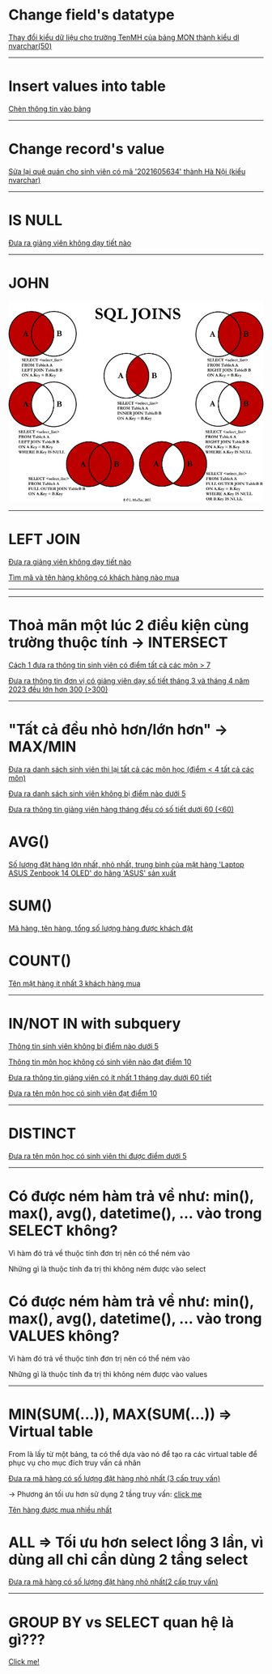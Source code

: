 # Change field's datatype

[Thay đổi kiểu dữ liệu cho trường TenMH của bảng MON thành kiểu dl nvarchar(50)](/QLDIEMSINHVIEN/README.md#thay-đổi-kiểu-dữ-liệu-cho-trường-tenmh-của-bảng-mon-thành-kiểu-dl-nvarchar50)



---
# Insert values into table

[Chèn thông tin vào bảng](/QLDIEMSINHVIEN/README.md#chèn-thông-tin-vào-bảng)



---
# Change record's value

[Sửa lại quê quán cho sinh viên có mã '2021605634' thành Hà Nội (kiểu nvarchar)](/QLDIEMSINHVIEN/README.md#sửa-lại-quê-quán-cho-sinh-viên-có-mã-2021605634-thành-hà-nội-kiểu-nvarchar)


---
# **IS NULL**

[Đưa ra giảng viên không dạy tiết nào](/QUANLYGIANGDAY/README.md#đưa-ra-giảng-viên-không-dạy-tiết-nào)

---


# JOHN
![](imgs/Johns.jpg)

---
# **LEFT JOIN**



[Đưa ra giảng viên không dạy tiết nào](/QUANLYGIANGDAY/README.md#đưa-ra-giảng-viên-không-dạy-tiết-nào)

[Tìm mã và tên hàng không có khách hàng nào mua](/QUANLYBANHANG/README.md#tìm-mã-và-tên-hàng-không-có-khách-hàng-nào-mua)

---



---
# Thoả mãn một lúc 2 điều kiện cùng trường thuộc tính -> **INTERSECT**

[Cách 1 đưa ra thông tin sinh viên có điểm tất cả các môn > 7](/QLDIEMSINHVIEN/README.md#cách-1-đưa-ra-thông-tin-sinh-viên-có-điểm-tất-cả-các-môn--7)

[Đưa ra thông tin đơn vị có giảng viên dạy số tiết tháng 3 và tháng 4 năm 2023 đều lớn hơn 300 (>300)](/QUANLYGIANGDAY/README.md#đưa-ra-thông-tin-đơn-vị-có-giảng-viên-dạy-số-tiết-tháng-3-và-tháng-4-năm-2023-đều-lớn-hơn-300-300)




---
# "Tất cả đều nhỏ hơn/lớn hơn" -> **MAX/MIN**

[Đưa ra danh sách sinh viên thi lại tất cả các môn học (điểm < 4 tất cả các môn)](/QLDIEMSINHVIEN/README.md#đưa-ra-danh-sách-sinh-viên-thi-lại-tất-cả-các-môn-học-điểm--4-tất-cả-các-môn)

[Đưa ra danh sách sinh viên không bị điểm nào dưới 5](/QLDIEMSINHVIEN/README.md#đưa-ra-danh-sách-sinh-viên-không-bị-điểm-nào-dưới-5)

[Đưa ra thông tin giảng viên hàng tháng đều có số tiết dưới 60 (<60)](/QUANLYGIANGDAY/README.md#đưa-ra-thông-tin-giảng-viên-hàng-tháng-đều-có-số-tiết-dưới-60-60)


# **AVG()**
[Số lượng đặt hàng lớn nhất, nhỏ nhất, trung bình của mặt hàng 'Laptop ASUS Zenbook 14 OLED' do hãng 'ASUS' sản xuất](/QUANLYBANHANG/README.md#số-lượng-đặt-hàng-lớn-nhất-nhỏ-nhất-trung-bình-của-mặt-hàng-laptop-asus-zenbook-14-oled-do-hãng-asus-sản-xuất)

# **SUM()**
[Mã hàng, tên hàng, tổng số lượng hàng được khách đặt](/QUANLYBANHANG/README.md#mã-hàng-tên-hàng-tổng-số-lượng-hàng-được-khách-đặt)

# **COUNT()**
[Tên mặt hàng ít nhất 3 khách hàng mua](/QUANLYBANHANG/README.md#tên-mặt-hàng-ít-nhất-3-khách-hàng-mua)


---
# IN/NOT IN with subquery
[Thông tin sinh viên không bị điểm nào dưới 5](/QLDIEMSINHVIEN/README.md#thông-tin-sinh-viên-không-bị-điểm-nào-dưới-5)

[Thông tin môn học không có sinh viên nào đạt điểm 10](/QLDIEMSINHVIEN/README.md#thông-tin-môn-học-không-có-sinh-viên-nào-đạt-điểm-10)

[Đưa ra thông tin giảng viên có ít nhất 1 tháng dạy dưới 60 tiết](/QUANLYGIANGDAY/README.md#đưa-ra-thông-tin-giảng-viên-có-ít-nhất-1-tháng-dạy-dưới-60-tiết)

[Đưa ra tên môn học có sinh viên đạt điểm 10](/QLDIEMSINHVIEN/README.md#đưa-ra-tên-môn-học-có-sinh-viên-đạt-điểm-10)

---
# DISTINCT
[Đưa ra tên môn học có sinh viên thi được điểm dưới 5](/QLDIEMSINHVIEN/README.md#đưa-ra-tên-môn-học-có-sinh-viên-thi-được-điểm-dưới-5)


---
# Có được ném hàm trả về như: min(), max(), avg(), datetime(), ... vào trong SELECT không?
Vì hàm đó trả về thuộc tính đơn trị nên có thể ném vào

Những gì là thuộc tính đa trị thì không ném được vào select

# Có được ném hàm trả về như: min(), max(), avg(), datetime(), ... vào trong VALUES không?
Vì hàm đó trả về thuộc tính đơn trị nên có thể ném vào

Những gì là thuộc tính đa trị thì không ném được vào values

---
# **MIN(SUM(...))**, **MAX(SUM(...))** => Virtual table

From là lấy từ một bảng, ta có thể dựa vào nó để tạo ra các virtual table để phục vụ cho mục đích truy vấn cá nhân

[Đưa ra mã hàng có số lượng đặt hàng nhỏ nhất (3 cấp truy vấn)](/QUANLYBANHANG/README.md#mã-hàng-có-số-lượng-đặt-hàng-nhỏ-nhất-không-sử-dụng-sort)

-> Phương án tối ưu hơn sử dụng 2 tầng truy vấn: [click me](/QuanLyBanHang/README.md#mã-hàng-có-số-lượng-đặt-hàng-nhỏ-nhất-sử-dụng-2-tầng-truy-vấn)


[Tên hàng được mua nhiều nhất](/QUANLYBANHANG/README.md#tên-hàng-được-mua-nhiều-nhất)

# ALL => Tối ưu hơn select lồng 3 lần, vì dùng all chỉ cần dùng 2 tầng select

[Đưa ra mã hàng có số lượng đặt hàng nhỏ nhất(2 cấp truy vấn)](/QuanLyBanHang/README.md#mã-hàng-có-số-lượng-đặt-hàng-nhỏ-nhất-sử-dụng-2-tầng-truy-vấn)





---
# GROUP BY vs SELECT quan hệ là gì???
[Click me!](/QUANLYBANHANG/README.md#quan-hệ-giữa-select-và-group-by-là-gì)